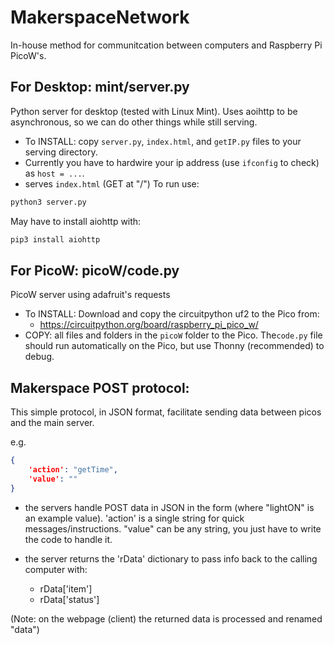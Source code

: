 # MakerspaceNetwork
In-house method for communitcation between computers and Raspberry Pi PicoW's.  

## For Desktop: mint/server.py
Python server for desktop (tested with Linux Mint). Uses aoihttp to be asynchronous, so we can do other things while still serving.
* To INSTALL: copy ```server.py```, ```index.html```, and ```getIP.py``` files to your serving directory.
* Currently you have to hardwire your ip address (use ```ifconfig``` to check) as ```host = ...```.
* serves ```index.html``` (GET at "/")
To run use:
```bash
python3 server.py
```
May have to install aiohttp with:
```bash
pip3 install aiohttp
```


## For PicoW: picoW/code.py
PicoW server using adafruit's requests
* To INSTALL: Download and copy the circuitpython uf2 to the Pico from:
    * https://circuitpython.org/board/raspberry_pi_pico_w/
* COPY: all files and folders in the ```picoW``` folder to the Pico. The```code.py``` file should run automatically on the Pico, but use Thonny (recommended) to debug.


## Makerspace POST protocol:
This simple protocol, in JSON format, facilitate sending data between picos and the main server.

e.g.
```json
{
    'action': "getTime", 
    'value': ""
}
```

* the servers handle POST data in JSON in the form (where "lightON" is an example value).  'action' is a single string for quick messages/instructions. "value" can be any string, you just have to write the code to handle it.


* the server returns the 'rData' dictionary to pass info back to the calling computer with:
    * rData['item']
    * rData['status']

(Note: on the webpage (client) the returned data is processed and renamed "data")

